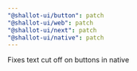 ```yaml
---
"@shallot-ui/button": patch
"@shallot-ui/web": patch
"@shallot-ui/next": patch
"@shallot-ui/native": patch
---
```


Fixes text cut off on buttons in native
